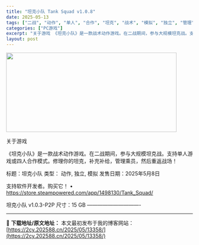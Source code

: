 ```yaml
---
title: "坦克小队 Tank Squad v1.0.8"
date: 2025-05-13
tags: ["二战", "动作", "单人", "合作", "坦克", "战术", "模拟", "独立", "管理", "软件"]
categories: ["PC游戏"]
excerpt: "关于游戏 《坦克小队》是一款战术动作游戏。在二战期间，参与大规模坦克战。支持单人游戏或四人合作模式。修理你的坦克，补充补给，管理乘员，然后重返战场！ 标题：坦克小队 类型： 动作, 独立, 模拟 发售日期：2025年5月8日 支持软件开发者。购买它！ • https://store.steampow&hellip;"
layout: post
---
```


<img src="https://2cy.202588.cn/wp-content/uploads/2025/05/2025051303085233.webp" alt="" width="460" height="215" class="aligncenter size-full wp-image-13343" />

关于游戏

《坦克小队》是一款战术动作游戏。在二战期间，参与大规模坦克战。支持单人游戏或四人合作模式。修理你的坦克，补充补给，管理乘员，然后重返战场！

标题：坦克小队
类型： 动作, 独立, 模拟
发售日期：2025年5月8日

支持软件开发者。购买它！
• https://store.steampowered.com/app/1498130/Tank_Squad/

坦克小队 v1.0.3-P2P
尺寸：15 GB
——————————- 

---
📖 **下载地址/原文地址：** 本文最初发布于我的博客网站：[https://2cy.202588.cn/2025/05/13358/](https://2cy.202588.cn/2025/05/13358/)
